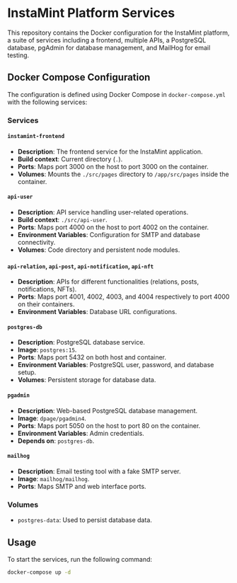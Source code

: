 # InstaMint Platform Services

This repository contains the Docker configuration for the InstaMint platform, a suite of services including a frontend, multiple APIs, a PostgreSQL database, pgAdmin for database management, and MailHog for email testing.

## Docker Compose Configuration

The configuration is defined using Docker Compose in `docker-compose.yml` with the following services:

### Services

#### `instamint-frontend`
- **Description**: The frontend service for the InstaMint application.
- **Build context**: Current directory (`.`).
- **Ports**: Maps port 3000 on the host to port 3000 on the container.
- **Volumes**: Mounts the `./src/pages` directory to `/app/src/pages` inside the container.

#### `api-user`
- **Description**: API service handling user-related operations.
- **Build context**: `./src/api-user`.
- **Ports**: Maps port 4000 on the host to port 4002 on the container.
- **Environment Variables**: Configuration for SMTP and database connectivity.
- **Volumes**: Code directory and persistent node modules.

#### `api-relation`, `api-post`, `api-notification`, `api-nft`
- **Description**: APIs for different functionalities (relations, posts, notifications, NFTs).
- **Ports**: Maps port 4001, 4002, 4003, and 4004 respectively to port 4000 on their containers.
- **Environment Variables**: Database URL configurations.

#### `postgres-db`
- **Description**: PostgreSQL database service.
- **Image**: `postgres:15`.
- **Ports**: Maps port 5432 on both host and container.
- **Environment Variables**: PostgreSQL user, password, and database setup.
- **Volumes**: Persistent storage for database data.

#### `pgadmin`
- **Description**: Web-based PostgreSQL database management.
- **Image**: `dpage/pgadmin4`.
- **Ports**: Maps port 5050 on the host to port 80 on the container.
- **Environment Variables**: Admin credentials.
- **Depends on**: `postgres-db`.

#### `mailhog`
- **Description**: Email testing tool with a fake SMTP server.
- **Image**: `mailhog/mailhog`.
- **Ports**: Maps SMTP and web interface ports.

### Volumes

- `postgres-data`: Used to persist database data.

## Usage

To start the services, run the following command:

```bash
docker-compose up -d